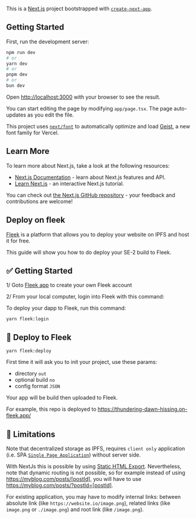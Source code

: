 This is a [Next.js](https://nextjs.org) project bootstrapped with [`create-next-app`](https://nextjs.org/docs/app/api-reference/cli/create-next-app).

## Getting Started

First, run the development server:

```bash
npm run dev
# or
yarn dev
# or
pnpm dev
# or
bun dev
```

Open [http://localhost:3000](http://localhost:3000) with your browser to see the result.

You can start editing the page by modifying `app/page.tsx`. The page auto-updates as you edit the file.

This project uses [`next/font`](https://nextjs.org/docs/app/building-your-application/optimizing/fonts) to automatically optimize and load [Geist](https://vercel.com/font), a new font family for Vercel.

## Learn More

To learn more about Next.js, take a look at the following resources:

- [Next.js Documentation](https://nextjs.org/docs) - learn about Next.js features and API.
- [Learn Next.js](https://nextjs.org/learn) - an interactive Next.js tutorial.

You can check out [the Next.js GitHub repository](https://github.com/vercel/next.js) - your feedback and contributions are welcome!

## Deploy on fleek

[Fleek](https://fleek.xyz) is a platform that allows you to deploy your website on IPFS and host it for free.

This guide will show you how to do deploy your SE-2 build to Fleek.

## ✅ Getting Started

1/ Goto [Fleek app](https://app.fleek.xyz/) to create your own Fleek account

2/ From your local computer, login into Fleek with this command:

To deploy your dapp to Fleek, run this command:

```shell
yarn fleek:login
```

## 🚀 Deploy to Fleek

```shell
yarn fleek:deploy
```

First time it will ask you to init your project, use these params:

- directory `out`
- optional build `no`
- config format `JSON`

Your app will be build then uploaded to Fleek.

For example, this repo is deployed to https://thundering-dawn-hissing.on-fleek.app/

## 🚫 Limitations

Note that decentralized storage as IPFS, requires `client only` application (i.e. SPA [`Single Page Application`](https://blogonyourown.com/single-page-application/)) without server side.

With NextJs this is possible by using [Static HTML Export](https://nextjs.org/docs/app/building-your-application/deploying#static-html-export). Nevertheless, note that dynamic routing is not possible, so for example instead of using https://myblog.com/posts/[postId], you will have to use https://myblog.com/posts/?postId=[postId].

For existing application, you may have to modify internal links: between absolute link (like `https://website.io/image.png`), related links (like `image.png` or `./image.png`) and root link (like `/image.png`).
